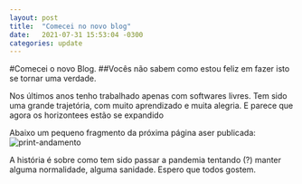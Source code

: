 ```yaml
---
layout: post
title:  "Comecei no novo blog"
date:   2021-07-31 15:53:04 -0300
categories: update
---   
```


#Comecei o novo Blog.
##Vocês não sabem como estou feliz em fazer isto se tornar uma verdade.

<p text-align="justify"> Nos últimos anos tenho trabalhado apenas com softwares livres. Tem sido uma grande trajetória, com muito aprendizado e muita alegria. 
E parece que agora os horizontees estão se expandido
</p>

Abaixo um pequeno fragmento da próxima página aser publicada:
![print-andamento](https://user-images.githubusercontent.com/88214445/127776240-ff769a23-f98f-4d5b-90c9-19785906153a.jpg)

A história é sobre como tem sido passar a pandemia tentando (?) manter alguma normalidade, alguma sanidade. Espero que todos gostem.
